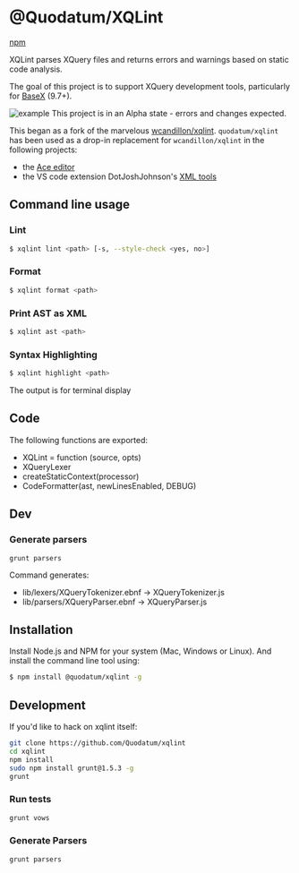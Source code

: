 # @Quodatum/XQLint 
[npm](https://www.npmjs.com/package/@quodatum/xqlint)

XQLint parses XQuery  files and returns errors and warnings based on static code analysis.

 The goal of this project is to support XQuery development tools, particularly for [BaseX](https:basex.org) (9.7+).

![example](https://i.imgur.com/NZFnzZ5.png)
This project is in an Alpha state - errors and changes expected.

This began as a fork of the marvelous [wcandillon/xqlint](https://github.com/wcandillon/xqlint). `quodatum/xqlint` has been used as a drop-in replacement for `wcandillon/xqlint` in the following projects:

* the [Ace editor](https://github.com/ajaxorg/ace) 
* the VS code extension DotJoshJohnson's [XML tools](https://github.com/DotJoshJohnson/vscode-xml)

## Command line usage
### Lint

```bash
$ xqlint lint <path> [-s, --style-check <yes, no>]
```


### Format

```bash
$ xqlint format <path>
```

### Print AST as XML

```bash
$ xqlint ast <path>
```

### Syntax Highlighting

```bash
$ xqlint highlight <path>
```
The output is for terminal display

## Code
The following functions are exported:
 
* XQLint = function (source, opts)
* XQueryLexer
* createStaticContext(processor)
* CodeFormatter(ast, newLinesEnabled, DEBUG)

## Dev


### Generate parsers

`grunt parsers`

Command generates:

 *   lib/lexers/XQueryTokenizer.ebnf -> XQueryTokenizer.js
 *   lib/parsers/XQueryParser.ebnf -> XQueryParser.js






## Installation

Install Node.js and NPM for your system (Mac, Windows or Linux). And install the command line tool using:

```bash
$ npm install @quodatum/xqlint -g
```

## Development

If you'd like to hack on xqlint itself:

```bash
git clone https://github.com/Quodatum/xqlint
cd xqlint
npm install
sudo npm install grunt@1.5.3 -g
grunt
```

### Run tests

```bash
grunt vows
```

### Generate Parsers

```bash
grunt parsers
```

